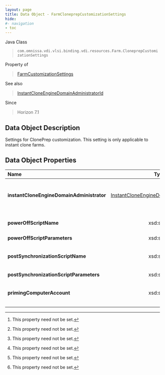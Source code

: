 ```yaml
---
layout: page
title: Data Object - FarmCloneprepCustomizationSettings
hide:
#- navigation
- toc
---
```






Java Class
> `com.omnissa.vdi.vlsi.binding.vdi.resources.Farm.CloneprepCustomizationSettings`

Property of
> [FarmCustomizationSettings](vdi.resources.Farm.CustomizationSettings.md#field_detail)

See also
> [InstantCloneEngineDomainAdministratorId](vdi.entity.InstantCloneEngineDomainAdministratorId.md)

Since
> Horizon 7.1


## Data Object Description

Settings for ClonePrep customization. This setting is only applicable to instant clone farms.

## Data Object Properties

 Name | Type | Description
:---|:---:|:---
**instantCloneEngineDomainAdministrator**| [InstantCloneEngineDomainAdministratorId](vdi.entity.InstantCloneEngineDomainAdministratorId.md)| **Deprecated.**_use #CustomizationSettings.instantCloneEngineDomainAdministrator instead._ Instant Clone Engine domain administrator. This is the administrator which will add the machines to its domain upon creation. [^1]
**powerOffScriptName**|  xsd:string|  Power off script. ClonePrep can run a customization script on instant-clone machines before they are powered off. Provide the path to the script on the parent virtual machine. [^1]
**powerOffScriptParameters**|  xsd:string|  Power off script parameters. Example: p1 p2 p3 [^1]
**postSynchronizationScriptName**|  xsd:string|  Post synchronization script. ClonePrep can run a customization script on instant-clone machines after they are created or recovered or a new image is pushed. Provide the path to the script on the parent virtual machine. [^1]
**postSynchronizationScriptParameters**|  xsd:string|  Post synchronization script parameters. Example: p1 p2 p3 [^1]
**primingComputerAccount**|  xsd:string|  Instant Clone publishing needs an additional computer account in the same AD domain as the clones. This field accepts the pre-created computer accounts.This field is ignored when reusePreExistingAccounts is false.  **_Since_** Horizon 7.8 [^1]


 


[^1]: This property need not be set.
